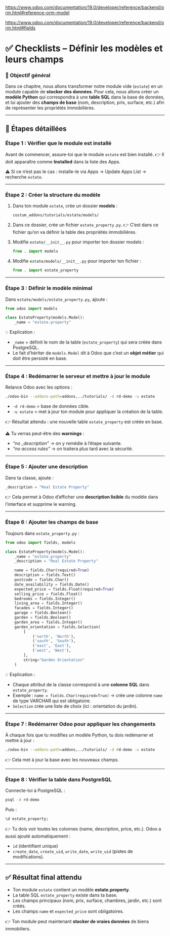 https://www.odoo.com/documentation/19.0/developer/reference/backend/orm.html#reference-orm-model

https://www.odoo.com/documentation/19.0/developer/reference/backend/orm.html#fields

# ✅ Checklists – Définir les modèles et leurs champs

### 🎯 Objectif général

Dans ce chapitre, nous allons transformer notre module vide (`estate`) en un module capable de **stocker des données**. Pour cela, nous allons créer un **modèle Python** qui correspondra à une **table SQL** dans la base de données, et lui ajouter des **champs de base** (nom, description, prix, surface, etc.) afin de représenter les propriétés immobilières.

---

## 🔹 Étapes détaillées

### Étape 1 : Vérifier que le module est installé

Avant de commencer, assure-toi que le module `estate` est bien installé.
👉 Il doit apparaître comme **Installed** dans la liste des Apps.

⚠️ Si ce n’est pas le cas : installe-le via Apps → Update Apps List → recherche `estate`.

---

### Étape 2 : Créer la structure du modèle

1. Dans ton module `estate`, crée un dossier **models** :

   ```
   costum_addons/tutorials/estate/models/
   ```

2. Dans ce dossier, crée un fichier `estate_property.py`.
   👉 C’est dans ce fichier qu’on va définir la table des propriétés immobilières.

3. Modifie `estate/__init__.py` pour importer ton dossier models :

   ```python
   from . import models
   ```

4. Modifie `estate/models/__init__.py` pour importer ton fichier :

   ```python
   from . import estate_property
   ```

---

### Étape 3 : Définir le modèle minimal

Dans `estate/models/estate_property.py`, ajoute :

```python
from odoo import models

class EstateProperty(models.Model):
    _name = "estate.property"   
```

💡 Explication :

* `_name` = définit le nom de la table (`estate_property`) qui sera créée dans PostgreSQL.
* Le fait d’hériter de `models.Model` dit à Odoo que c’est un **objet métier** qui doit être persisté en base.

---

### Étape 4 : Redémarrer le serveur et mettre à jour le module

Relance Odoo avec les options :

```bash
./odoo-bin --addons-path=addons,../tutorials/ -d rd-demo -u estate
```

* `-d rd-demo` = base de données cible.
* `-u estate` = met à jour ton module pour appliquer la création de la table.

👉 Résultat attendu : une nouvelle table `estate_property` est créée en base.

⚠️ Tu verras peut-être des **warnings** :

* *“no \_description”* → on y remédie à l’étape suivante.
* *“no access rules”* → on traitera plus tard avec la sécurité.

---

### Étape 5 : Ajouter une description

Dans ta classe, ajoute :

```python
_description = "Real Estate Property"
```

👉 Cela permet à Odoo d’afficher une **description lisible** du modèle dans l’interface et supprime le warning.

---

### Étape 6 : Ajouter les champs de base

Toujours dans `estate_property.py` :

```python
from odoo import fields, models

class EstateProperty(models.Model):
    _name = "estate.property"
    _description = "Real Estate Property"

    name = fields.Char(required=True)
    description = fields.Text()
    postcode = fields.Char()
    date_availability = fields.Date()
    expected_price = fields.Float(required=True)
    selling_price = fields.Float()
    bedrooms = fields.Integer()
    living_area = fields.Integer()
    facades = fields.Integer()
    garage = fields.Boolean()
    garden = fields.Boolean()
    garden_area = fields.Integer()
    garden_orientation = fields.Selection(
        [
            ('north', 'North'),
            ('south', 'South'),
            ('east', 'East'),
            ('west', 'West'),
        ],
        string="Garden Orientation"
    )
```

💡 Explication :

* Chaque attribut de la classe correspond à une **colonne SQL** dans `estate_property`.
* Exemple : `name = fields.Char(required=True)` → crée une colonne `name` de type VARCHAR qui est obligatoire.
* `Selection` crée une liste de choix (ici : orientation du jardin).

---

### Étape 7 : Redémarrer Odoo pour appliquer les changements

À chaque fois que tu modifies un modèle Python, tu dois redémarrer et mettre à jour :

```bash
./odoo-bin --addons-path=addons,../tutorials/ -d rd-demo -u estate
```

👉 Cela met à jour la base avec les nouveaux champs.

---

### Étape 8 : Vérifier la table dans PostgreSQL

Connecte-toi à PostgreSQL :

```bash
psql -d rd-demo
```

Puis :

```sql
\d estate_property;
```

👉 Tu dois voir toutes les colonnes (name, description, price, etc.).
Odoo a aussi ajouté automatiquement :

* `id` (identifiant unique)
* `create_date`, `create_uid`, `write_date`, `write_uid` (pistes de modifications).

---

## ✅ Résultat final attendu

* Ton module `estate` contient un modèle **estate.property**.
* La table SQL `estate_property` existe dans ta base.
* Les champs principaux (nom, prix, surface, chambres, jardin, etc.) sont créés.
* Les champs `name` et `expected_price` sont obligatoires.

👉 Ton module peut maintenant **stocker de vraies données** de biens immobiliers.
